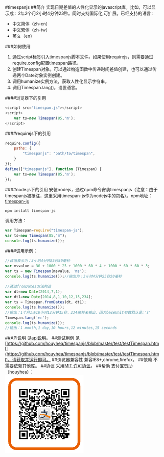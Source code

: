 #timespanjs
##简介
实现日期差值的人性化显示的javascript库。比如，可以显示成：2年2个月2小时4分钟23秒。同时支持国际化,可扩展。已经支持的语言：
+ 中文简体（zh-cn）
+ 中文繁体（zh-tw）
+ 英文（en）


###如何使用
1. 通过script标签引入timespanjs脚本文件。如果使用requirejs，则需要通过require.config配置timespan路径。
2. 创建Timespan对象。可以通过构造函数中传递时间差值创建，也可以通过传递两个Date对象实例创建。
3. 调用humanize实例方法，获取人性化显示字符串。
4. 调用Timespan.lang()，设置语言。

####浏览器下的引用
```js
<script src="timespan.js"></script>
<script>
    var ts=new Timespan(85,'m');
</script>
```
####requirejs下的引用
```js
require.config({
    paths: {
        "timespanjs": "path/to/timespan",
    }
});
define(["timespanjs"], function (Timespan) {
    var ts=new Timespan(85,'m');
});
```
####node.js下的引用
安装nodejs，通过npm命令安装timespanjs（注意：由于timespanjs被抢注，这里采用timespan-js作为nodejs中的包名）。npm地址：[timespan-js](https://www.npmjs.org/package/timespan-js)

```js
npm install timespan-js
```
调用方法：
```js
var Timespan=require("timespan-js");
var ts=new Timespan(85,"m");
console.log(ts.humanize());
```

####调用示例：
```js
//该值表示为：3小时4分钟25秒30毫秒
var msvalue = 30 + 1000 * 25 + 1000 * 60 * 4 + 1000 * 60 * 60 * 3;
var ts = new Timespan(msvalue, 'ms');
console.log(ts.humanize());//输出为：3小时4分钟25秒30毫秒

//通过fromDates方法构造
var dt=new Date(2014,7,1);
var dt1=new Date(2014,8,1,10,12,15,234);
var ts = Timespan.fromDates(dt, dt1);
console.log(ts.humanize());
//输出：1个月1天10小时12分钟15秒，234毫秒未输出，因为baseUnit参数默认是:'s'
Timespan.lang('en');
console.log(ts.humanize());
//输出：1 month,1 day,10 hours,12 minutes,15 seconds

```
##API说明
见[api说明](https://github.com/houyhea/timespanjs/blob/master/doc/api.md)。
##测试用例
见[https://github.com/houyhea/timespanjs/blob/master/test/testTimespan.html](https://github.com/houyhea/timespanjs/blob/master/test/testTimespan.html)。请获取并运行即可。
##浏览器兼容性
兼容IE8+,chrome,firefox。
##依赖
不需要依赖其他库。
##协议
采用[MIT 许可协议](https://github.com/houyhea/timespanjs/blob/master/LICENSE)。
##帮助
支付宝赞助（houyhea）：  
![赞助](https://raw.githubusercontent.com/houyhea/lab/master/alipayqrcode.png)